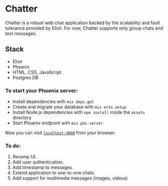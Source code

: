 # Chatter

Chatter is a robust web chat application backed by the scalability and fault tolerance provided by Elixir. For now, Chatter supports only group chats and text messages. 

## Stack
- Elixir
- Phoenix
- HTML, CSS, JavaScript
- Postgres DB

### To start your Phoenix server:

  * Install dependencies with `mix deps.get`
  * Create and migrate your database with `mix ecto.setup`
  * Install Node.js dependencies with `npm install` inside the `assets` directory
  * Start Phoenix endpoint with `mix phx.server`

Now you can visit [`localhost:4000`](http://localhost:4000) from your browser.

### To do:
1. Revamp UI.
2. Add user authentication.
3. Add timestamp to messages.
4. Extend application to one-to-one chats.
5. Add support for multimedia messages (images, videos)